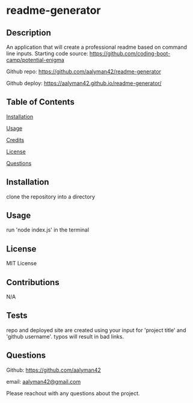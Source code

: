 # readme-generator

## Description

An application that will create a professional readme based on command line inputs.
Starting code source: https://github.com/coding-boot-camp/potential-enigma

Github repo: https://github.com/aalyman42/readme-generator

Github deploy: https://aalyman42.github.io/readme-generator/

## Table of Contents

[Installation](#installation)

[Usage](#usage)

[Credits](#credits)

[License](#license)

[Questions](#questions)

## Installation

clone the repository into a directory

## Usage

run 'node index.js' in the terminal

## License

MIT License

## Contributions

N/A

## Tests

repo and deployed site are created using your input for 'project title' and 'github username'. typos will result in bad links.

## Questions

Github: https://github.com/aalyman42

email: aalyman42@gmail.com

Please reachout with any questions about the project.
